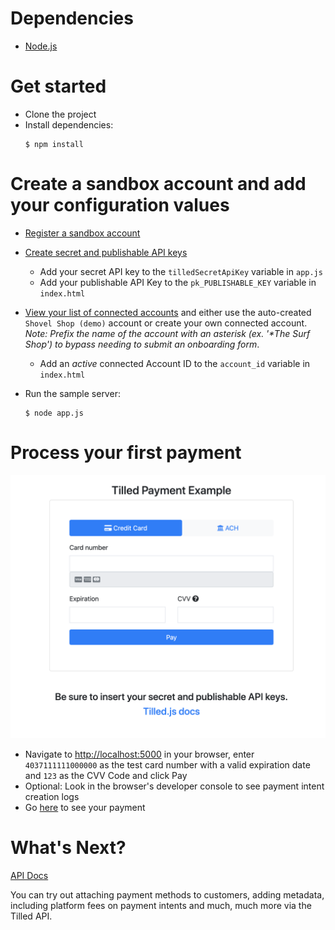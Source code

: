 # Dependencies
- [Node.js](https://nodejs.org)
# Get started

- Clone the project
- Install dependencies:
  ```
  $ npm install
  ```

# Create a sandbox account and add your configuration values

- [Register a sandbox account](https://sandbox-app.tilled.com/auth/register)
- [Create secret and publishable API keys](https://sandbox-app.tilled.com/api-keys)
  - Add your secret API key to the `tilledSecretApiKey` variable in `app.js`
  - Add your publishable API Key to the `pk_PUBLISHABLE_KEY` variable in `index.html`
- [View your list of connected accounts](https://sandbox-app.tilled.com/connected-accounts) and either use the auto-created `Shovel Shop (demo)` account or create your own connected account. *Note: Prefix the name of the account with an asterisk (ex. '\*The Surf Shop') to bypass needing to submit an onboarding form*.
  - Add an *active* connected Account ID to the `account_id` variable in `index.html`
- Run the sample server:

   ```
   $ node app.js
   ```

# Process your first payment
![Example](Simple-Payment-Example.png)

- Navigate to [http://localhost:5000](http://localhost:5000) in your browser, enter `4037111111000000` as the test card number with a valid expiration date and `123` as the CVV Code and click Pay
- Optional: Look in the browser's developer console to see payment intent creation logs
- Go [here](https://sandbox-app.tilled.com/payments) to see your payment

# What's Next?
[API Docs](api.tilled.com/docs)

You can try out attaching payment methods to customers, adding metadata, including platform fees on payment intents and much, much more via the Tilled API.
